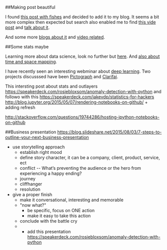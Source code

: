 

##Making post beautiful

I found [this post with fishes](http://abowman.com/google-modules/fish/#gadgetSWF) and decided to add it to my blog. It seems a bit more complex then expected but search also enabled me to find [this vide post](http://cpsievert.github.io/2013/05/yu-darvishs-deception-factor/) and [talk about it](http://stackoverflow.com/questions/23699129/use-animation-in-jekyll-based-github-pages).

And some more [blogs about it](http://blog.nheer.io/) and [video related](http://fraserxu.me/2013/03/05/7--video-integration-with-jekyll/).

##Some stats maybe

Learning more about data science, look no further but [here](http://www.coppelia.io/2015/09/a-decision-process-for-selecting-statistical-techniques/).
And [also about time and space mapping](https://districtdatalabs.silvrback.com/time-maps-visualizing-discrete-events-across-many-timescales).


I have recently seen an interesting webminar about [deep learning](http://blog.fastforwardlabs.com/post/129654767848/fast-forward-labs-interviews-clarifai-about-deep). Two projects discusssed have been [Pictograph](http://www.pictograph.us/#/) and [Clarifai](http://clarifai.com/).


This intersting post about stats and outlayers https://speakerdeck.com/rosiebloxsom/anomaly-detection-with-python and followo with this https://speakerdeck.com/jakevdp/statistics-for-hackers
http://blog.jupyter.org/2015/05/07/rendering-notebooks-on-github/ + adding refresh

http://stackoverflow.com/questions/19744286/hosting-ipython-notebooks-on-github


##Business presentation
 <https://blog.slideshare.net/2015/08/03/7-steps-to-outline-your-next-business-presentation>
* use storytelling approach
	* establish right mood
	* define story character, it can be a company, client, product, service, ect
	* conflict -- What’s preventing the audience or the hero from experiencing a happy ending?
	* journey
	* cliffhanger
	* resolution
* give a proper finish
	* make it conversational, interesting and memorable
	* "now what?"
		* be specific, focus on ONE action
		* make it easy to take this action
	* conclude with the battle cry
	* + add this presentation https://speakerdeck.com/rosiebloxsom/anomaly-detection-with-python

